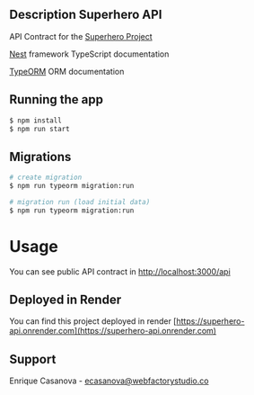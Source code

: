 ## Description Superhero API

API Contract for the [Superhero Project](https://superhero-web.vercel.app)

[Nest](https://github.com/nestjs/nest) framework TypeScript documentation

[TypeORM](https://typeorm.io/#/) ORM documentation


## Running the app

```bash
$ npm install
$ npm run start
````

## Migrations

```bash
# create migration
$ npm run typeorm migration:run

# migration run (load initial data)
$ npm run typeorm migration:run

```

# Usage

You can see public API contract in [http://localhost:3000/api](http://localhost:3000/api)


## Deployed in Render

You can find this project deployed in render [https://superhero-api.onrender.com](https://superhero-api.onrender.com)

## Support

Enrique Casanova - [ecasanova@webfactorystudio.co](mailto:ecasanova@webfactorystudio.co)

